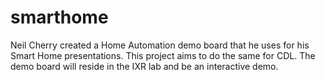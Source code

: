 # smarthome
Neil Cherry created a Home Automation demo board that he uses for his Smart Home presentations. This project aims to do the same for CDL. The demo board will reside in the IXR lab and be an interactive demo.
